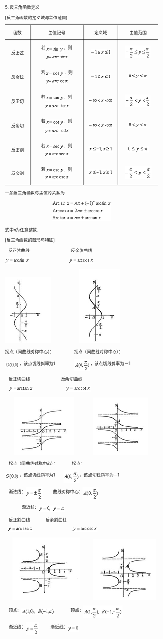 <div class=Section1 style='layout-grid:15.6pt'>
<p class=MsoNormal><span lang=EN-US>5</span><span lang=EN-US style='font-family:
宋体_GB2312'>. </span><span lang=ZH-CN style='font-family:宋体_GB2312'>反三角函数定义</span></p>
<p class=MsoNormal><span lang=EN-US style='font-family:宋体_GB2312'>[</span><span
lang=ZH-CN style='font-family:宋体_GB2312'>反三角函数的定义域与主值范围</span><span lang=EN-US
style='font-family:宋体_GB2312'>]</span></p>
<table class=MsoNormalTable border=1 cellspacing=0 cellpadding=0
 style='border-collapse:collapse;border:none'>
 <tr>
  <td width=95 valign=top style='width:70.9pt;border:solid windowtext 1.0pt;
  border-left:none;padding:0mm 5.4pt 0mm 5.4pt'>
  <p class=MsoNormal align=center style='text-align:center'><span lang=ZH-CN
  style='font-family:宋体_GB2312'>函数</span></p>
  </td>
  <td width=236 valign=top style='width:177.2pt;border:solid windowtext 1.0pt;
  border-left:none;padding:0mm 5.4pt 0mm 5.4pt'>
  <p class=MsoNormal align=center style='text-align:center'><span lang=ZH-CN
  style='font-family:宋体_GB2312'>主值记号</span></p>
  </td>
  <td width=142 valign=top style='width:106.3pt;border:solid windowtext 1.0pt;
  border-left:none;padding:0mm 5.4pt 0mm 5.4pt'>
  <p class=MsoNormal align=center style='text-align:center'><span lang=ZH-CN
  style='font-family:宋体_GB2312'>定义域</span></p>
  </td>
  <td width=170 valign=top style='width:127.55pt;border-top:solid windowtext 1.0pt;
  border-left:none;border-bottom:solid windowtext 1.0pt;border-right:none;
  padding:0mm 5.4pt 0mm 5.4pt'>
  <p class=MsoNormal align=center style='text-align:center'><span lang=ZH-CN
  style='font-family:宋体_GB2312'>主值范围</span></p>
  </td>
 </tr>
 <tr>
  <td width=95 style='width:70.9pt;border:none;border-right:solid windowtext 1.0pt;
  padding:0mm 5.4pt 0mm 5.4pt'>
  <p class=MsoNormal align=center style='text-align:center'><span lang=ZH-CN
  style='font-family:宋体_GB2312'>反正弦</span></p>
  </td>
  <td width=236 style='width:177.2pt;border:none;border-right:solid windowtext 1.0pt;
  padding:0mm 5.4pt 0mm 5.4pt'>
  <p class=MsoNormal align=center style='text-align:center'><span lang=ZH-CN
  style='font-family:宋体_GB2312'>若</span><sub><span lang=EN-US style='font-family:
  宋体_GB2312'><img width=60 height=21
  src="res/17e9d95da129bdd93c34fb6cc6aaaa52_5352_files/image002.gif" u1:shapes="_x0000_i1041"
  align=absmiddle></span></sub><span lang=ZH-CN style='font-family:宋体_GB2312'>，则</span><sub><span
  lang=EN-US style='font-family:宋体_GB2312'><img width=73 height=21
  src="res/17e9d95da129bdd93c34fb6cc6aaaa52_5352_files/image004.gif" u1:shapes="_x0000_i1042"
  align=absmiddle></span></sub></p>
  </td>
  <td width=142 style='width:106.3pt;border:none;border-right:solid windowtext 1.0pt;
  padding:0mm 5.4pt 0mm 5.4pt'>
  <p class=MsoNormal align=center style='text-align:center'><sub><span
  lang=EN-US style='font-family:宋体_GB2312'><img width=67 height=19
  src="res/17e9d95da129bdd93c34fb6cc6aaaa52_5352_files/image006.gif" u1:shapes="_x0000_i1043"></span></sub></p>
  </td>
  <td width=170 style='width:127.55pt;border:none;padding:0mm 5.4pt 0mm 5.4pt'>
  <p class=MsoNormal align=center style='text-align:center'><sub><span
  lang=EN-US style='font-family:宋体_GB2312'><img width=84 height=41
  src="res/17e9d95da129bdd93c34fb6cc6aaaa52_5352_files/image008.gif" u1:shapes="_x0000_i1044"></span></sub></p>
  </td>
 </tr>
 <tr>
  <td width=95 style='width:70.9pt;border:none;border-right:solid windowtext 1.0pt;
  padding:0mm 5.4pt 0mm 5.4pt'>
  <p class=MsoNormal align=center style='text-align:center'><span lang=ZH-CN
  style='font-family:宋体_GB2312'>反余弦</span></p>
  </td>
  <td width=236 style='width:177.2pt;border:none;border-right:solid windowtext 1.0pt;
  padding:0mm 5.4pt 0mm 5.4pt'>
  <p class=MsoNormal align=center style='text-align:center'><span lang=ZH-CN
  style='font-family:宋体_GB2312'>若</span><sub><span lang=EN-US style='font-family:
  宋体_GB2312'><img width=63 height=17
  src="res/17e9d95da129bdd93c34fb6cc6aaaa52_5352_files/image010.gif" u1:shapes="_x0000_i1045"
  align=absmiddle></span></sub><span lang=ZH-CN style='font-family:宋体_GB2312'>，则</span><sub><span
  lang=EN-US style='font-family:宋体_GB2312'><img width=75 height=21
  src="res/17e9d95da129bdd93c34fb6cc6aaaa52_5352_files/image012.gif" u1:shapes="_x0000_i1046"
  align=absmiddle></span></sub></p>
  </td>
  <td width=142 style='width:106.3pt;border:none;border-right:solid windowtext 1.0pt;
  padding:0mm 5.4pt 0mm 5.4pt'>
  <p class=MsoNormal align=center style='text-align:center'><sub><span
  lang=EN-US style='font-family:宋体_GB2312'><img width=67 height=19
  src="res/17e9d95da129bdd93c34fb6cc6aaaa52_5352_files/image014.gif" u1:shapes="_x0000_i1047"></span></sub></p>
  </td>
  <td width=170 style='width:127.55pt;border:none;padding:0mm 5.4pt 0mm 5.4pt'>
  <p class=MsoNormal align=center style='text-align:center'><sub><span
  lang=EN-US style='font-family:宋体_GB2312'><img width=64 height=21
  src="res/17e9d95da129bdd93c34fb6cc6aaaa52_5352_files/image016.gif" u1:shapes="_x0000_i1048"></span></sub></p>
  </td>
 </tr>
 <tr>
  <td width=95 style='width:70.9pt;border:none;border-right:solid windowtext 1.0pt;
  padding:0mm 5.4pt 0mm 5.4pt'>
  <p class=MsoNormal align=center style='text-align:center'><span lang=ZH-CN
  style='font-family:宋体_GB2312'>反正切</span></p>
  </td>
  <td width=236 style='width:177.2pt;border:none;border-right:solid windowtext 1.0pt;
  padding:0mm 5.4pt 0mm 5.4pt'>
  <p class=MsoNormal align=center style='text-align:center'><span lang=ZH-CN
  style='font-family:宋体_GB2312'>若</span><sub><span lang=EN-US style='font-family:
  宋体_GB2312'><img width=61 height=20
  src="res/17e9d95da129bdd93c34fb6cc6aaaa52_5352_files/image018.gif" u1:shapes="_x0000_i1049"
  align=absmiddle></span></sub><span lang=ZH-CN style='font-family:宋体_GB2312'>，则</span><sub><span
  lang=EN-US style='font-family:宋体_GB2312'><img width=81 height=21
  src="res/17e9d95da129bdd93c34fb6cc6aaaa52_5352_files/image020.gif" u1:shapes="_x0000_i1050"
  align=absmiddle></span></sub></p>
  </td>
  <td width=142 style='width:106.3pt;border:none;border-right:solid windowtext 1.0pt;
  padding:0mm 5.4pt 0mm 5.4pt'>
  <p class=MsoNormal align=center style='text-align:center'><sub><span
  lang=EN-US style='font-family:宋体_GB2312'><img width=80 height=15
  src="res/17e9d95da129bdd93c34fb6cc6aaaa52_5352_files/image022.gif" u1:shapes="_x0000_i1051"></span></sub></p>
  </td>
  <td width=170 style='width:127.55pt;border:none;padding:0mm 5.4pt 0mm 5.4pt'>
  <p class=MsoNormal align=center style='text-align:center'><sub><span
  lang=EN-US style='font-family:宋体_GB2312'><img width=84 height=41
  src="res/17e9d95da129bdd93c34fb6cc6aaaa52_5352_files/image024.gif" u1:shapes="_x0000_i1052"></span></sub></p>
  </td>
 </tr>
 <tr>
  <td width=95 style='width:70.9pt;border:none;border-right:solid windowtext 1.0pt;
  padding:0mm 5.4pt 0mm 5.4pt'>
  <p class=MsoNormal align=center style='text-align:center'><span lang=ZH-CN
  style='font-family:宋体_GB2312'>反余切</span></p>
  </td>
  <td width=236 style='width:177.2pt;border:none;border-right:solid windowtext 1.0pt;
  padding:0mm 5.4pt 0mm 5.4pt'>
  <p class=MsoNormal align=center style='text-align:center'><span lang=ZH-CN
  style='font-family:宋体_GB2312'>若</span><sub><span lang=EN-US style='font-family:
  宋体_GB2312'><img width=61 height=20
  src="res/17e9d95da129bdd93c34fb6cc6aaaa52_5352_files/image026.gif" u1:shapes="_x0000_i1053"
  align=absmiddle></span></sub><span lang=ZH-CN style='font-family:宋体_GB2312'>，则</span><sub><span
  lang=EN-US style='font-family:宋体_GB2312'><img width=83 height=20
  src="res/17e9d95da129bdd93c34fb6cc6aaaa52_5352_files/image028.gif" u1:shapes="_x0000_i1054"
  align=absmiddle></span></sub></p>
  </td>
  <td width=142 style='width:106.3pt;border:none;border-right:solid windowtext 1.0pt;
  padding:0mm 5.4pt 0mm 5.4pt'>
  <p class=MsoNormal align=center style='text-align:center'><sub><span
  lang=EN-US style='font-family:宋体_GB2312'><img width=80 height=15
  src="res/17e9d95da129bdd93c34fb6cc6aaaa52_5352_files/image029.gif" u1:shapes="_x0000_i1055"></span></sub></p>
  </td>
  <td width=170 style='width:127.55pt;border:none;padding:0mm 5.4pt 0mm 5.4pt'>
  <p class=MsoNormal align=center style='text-align:center'><sub><span
  lang=EN-US style='font-family:宋体_GB2312'><img width=64 height=21
  src="res/17e9d95da129bdd93c34fb6cc6aaaa52_5352_files/image031.gif" u1:shapes="_x0000_i1056"></span></sub></p>
  </td>
 </tr>
 <tr>
  <td width=95 style='width:70.9pt;border:none;border-right:solid windowtext 1.0pt;
  padding:0mm 5.4pt 0mm 5.4pt'>
  <p class=MsoNormal align=center style='text-align:center'><span lang=ZH-CN
  style='font-family:宋体_GB2312'>反正割</span></p>
  </td>
  <td width=236 style='width:177.2pt;border:none;border-right:solid windowtext 1.0pt;
  padding:0mm 5.4pt 0mm 5.4pt'>
  <p class=MsoNormal align=center style='text-align:center'><span lang=ZH-CN
  style='font-family:宋体_GB2312'>若</span><sub><span lang=EN-US style='font-family:
  宋体_GB2312'><img width=61 height=17
  src="res/17e9d95da129bdd93c34fb6cc6aaaa52_5352_files/image033.gif" u1:shapes="_x0000_i1057"
  align=absmiddle></span></sub><span lang=ZH-CN style='font-family:宋体_GB2312'>，则</span><sub><span
  lang=EN-US style='font-family:宋体_GB2312'><img width=83 height=17
  src="res/17e9d95da129bdd93c34fb6cc6aaaa52_5352_files/image035.gif" u1:shapes="_x0000_i1058"
  align=absmiddle></span></sub></p>
  </td>
  <td width=142 style='width:106.3pt;border:none;border-right:solid windowtext 1.0pt;
  padding:0mm 5.4pt 0mm 5.4pt'>
  <p class=MsoNormal align=center style='text-align:center'><sub><span
  lang=EN-US style='font-family:宋体_GB2312'><img width=80 height=21
  src="res/17e9d95da129bdd93c34fb6cc6aaaa52_5352_files/image037.gif" u1:shapes="_x0000_i1059"></span></sub></p>
  </td>
  <td width=170 style='width:127.55pt;border:none;padding:0mm 5.4pt 0mm 5.4pt'>
  <p class=MsoNormal align=center style='text-align:center'><sub><span
  lang=EN-US style='font-family:宋体_GB2312'><img width=71 height=21
  src="res/17e9d95da129bdd93c34fb6cc6aaaa52_5352_files/image039.gif" u1:shapes="_x0000_i1060"></span></sub></p>
  </td>
 </tr>
 <tr>
  <td width=95 style='width:70.9pt;border-top:none;border-left:none;border-bottom:
  solid windowtext 1.0pt;border-right:solid windowtext 1.0pt;padding:0mm 5.4pt 0mm 5.4pt'>
  <p class=MsoNormal align=center style='text-align:center'><span lang=ZH-CN
  style='font-family:宋体_GB2312'>反余割</span></p>
  </td>
  <td width=236 style='width:177.2pt;border-top:none;border-left:none;
  border-bottom:solid windowtext 1.0pt;border-right:solid windowtext 1.0pt;
  padding:0mm 5.4pt 0mm 5.4pt'>
  <p class=MsoNormal align=center style='text-align:center'><span lang=ZH-CN
  style='font-family:宋体_GB2312'>若</span><sub><span lang=EN-US style='font-family:
  宋体_GB2312'><img width=61 height=17
  src="res/17e9d95da129bdd93c34fb6cc6aaaa52_5352_files/image041.gif" u1:shapes="_x0000_i1061"
  align=absmiddle></span></sub><span lang=ZH-CN style='font-family:宋体_GB2312'>，则</span><sub><span
  lang=EN-US style='font-family:宋体_GB2312'><img width=83 height=17
  src="res/17e9d95da129bdd93c34fb6cc6aaaa52_5352_files/image043.gif" u1:shapes="_x0000_i1062"
  align=absmiddle></span></sub></p>
  </td>
  <td width=142 style='width:106.3pt;border-top:none;border-left:none;
  border-bottom:solid windowtext 1.0pt;border-right:solid windowtext 1.0pt;
  padding:0mm 5.4pt 0mm 5.4pt'>
  <p class=MsoNormal align=center style='text-align:center'><sub><span
  lang=EN-US style='font-family:宋体_GB2312'><img width=80 height=21
  src="res/17e9d95da129bdd93c34fb6cc6aaaa52_5352_files/image044.gif" u1:shapes="_x0000_i1063"></span></sub></p>
  </td>
  <td width=170 style='width:127.55pt;border:none;border-bottom:solid windowtext 1.0pt;
  padding:0mm 5.4pt 0mm 5.4pt'>
  <p class=MsoNormal align=center style='text-align:center'><sub><span
  lang=EN-US style='font-family:宋体_GB2312'><img width=89 height=45
  src="res/17e9d95da129bdd93c34fb6cc6aaaa52_5352_files/image046.gif" u1:shapes="_x0000_i1064"></span></sub></p>
  </td>
 </tr>
</table>
<p class=MsoNormal><span lang=ZH-CN style='font-family:宋体_GB2312'>一般反三角函数与主值的关系为</span></p>
<p class=MsoNormal align=center style='text-align:center'><sub><span
lang=EN-US style='font-family:宋体_GB2312'><img width=196 height=70
src="res/17e9d95da129bdd93c34fb6cc6aaaa52_5352_files/image048.gif" u1:shapes="_x0000_i1069"></span></sub></p>
<p class=MsoNormal><span lang=ZH-CN style='font-family:宋体_GB2312'>式中</span><i><span
lang=EN-US style='font-family:宋体_GB2312'>n</span></i><span lang=ZH-CN
style='font-family:宋体_GB2312'>为任意整数</span><span lang=EN-US style='font-family:
宋体_GB2312'>.</span></p>
<p class=MsoNormal><span lang=EN-US style='font-family:宋体_GB2312'>[</span><span
lang=ZH-CN style='font-family:宋体_GB2312'>反三角函数的图形与特征</span><span lang=EN-US
style='font-family:宋体_GB2312'>]</span></p>
<p class=MsoNormal><span lang=EN-US style='font-family:宋体_GB2312'>&nbsp;&nbsp; </span><span
lang=ZH-CN style='font-family:宋体_GB2312'>反正弦曲线</span><span lang=EN-US
style='font-family:宋体_GB2312'>&nbsp;&nbsp;&nbsp;&nbsp;&nbsp;&nbsp;&nbsp;&nbsp;&nbsp;&nbsp;&nbsp;&nbsp;&nbsp;&nbsp;&nbsp;&nbsp;&nbsp;&nbsp;&nbsp;&nbsp;&nbsp;&nbsp;&nbsp;&nbsp;&nbsp;&nbsp;&nbsp;&nbsp;&nbsp;&nbsp;&nbsp;&nbsp;&nbsp;&nbsp;&nbsp;&nbsp;&nbsp;&nbsp;
</span><span lang=ZH-CN style='font-family:宋体_GB2312'>反余弦曲线</span></p>
<p class=MsoNormal><sub><span lang=EN-US style='font-family:宋体_GB2312'><img
width=80 height=21 src="res/17e9d95da129bdd93c34fb6cc6aaaa52_5352_files/image050.gif"
u1:shapes="_x0000_i1070"></span></sub><span lang=EN-US style='font-family:宋体_GB2312'>&nbsp;&nbsp;&nbsp;&nbsp;&nbsp;&nbsp;&nbsp;&nbsp;&nbsp;&nbsp;&nbsp;&nbsp;&nbsp;&nbsp;&nbsp;&nbsp;&nbsp;&nbsp;&nbsp;&nbsp;&nbsp;&nbsp;&nbsp;&nbsp;&nbsp;&nbsp;&nbsp;&nbsp;&nbsp;&nbsp;&nbsp;&nbsp;&nbsp;&nbsp;&nbsp;&nbsp;
<sub><img width=81 height=17 src="res/17e9d95da129bdd93c34fb6cc6aaaa52_5352_files/image052.gif"
u1:shapes="_x0000_i1071"></sub></span></p>
<p class=MsoNormal><span lang=EN-US style='font-family:宋体_GB2312'><img
width=151 height=217 src="res/17e9d95da129bdd93c34fb6cc6aaaa52_5352_files/image054.jpg"
u1:shapes="_x0000_i1072">&nbsp;&nbsp;&nbsp;&nbsp;&nbsp;&nbsp;&nbsp;&nbsp;&nbsp;&nbsp;&nbsp;&nbsp;&nbsp;&nbsp;&nbsp;&nbsp;&nbsp;&nbsp;&nbsp;&nbsp;&nbsp;&nbsp;&nbsp;&nbsp;&nbsp;
<img width=136 height=243 src="res/17e9d95da129bdd93c34fb6cc6aaaa52_5352_files/image056.jpg"
u1:shapes="_x0000_i1073"></span></p>
<p class=MsoNormal><span lang=ZH-CN style='font-family:宋体_GB2312'>拐点（同曲线对称中心）：</span><span
lang=EN-US style='font-family:宋体_GB2312'>&nbsp;&nbsp;&nbsp;&nbsp;&nbsp;&nbsp;&nbsp;&nbsp;&nbsp;&nbsp;&nbsp;&nbsp;&nbsp;&nbsp;&nbsp;&nbsp;&nbsp;&nbsp;
</span><span lang=ZH-CN style='font-family:宋体_GB2312'>拐点（同曲线对称中心）：</span></p>
<p class=MsoNormal><sub><span lang=EN-US><img width=47 height=21
src="res/17e9d95da129bdd93c34fb6cc6aaaa52_5352_files/image058.gif" u1:shapes="_x0000_i1074"
align=absmiddle></span></sub><span lang=ZH-CN style='font-family:宋体_GB2312'>，该点切线斜率为</span><span
lang=EN-US>1&nbsp;&nbsp;&nbsp;&nbsp;&nbsp;&nbsp;&nbsp;&nbsp;&nbsp;&nbsp;&nbsp;&nbsp;
&nbsp;&nbsp; <sub><img width=53 height=41
src="res/17e9d95da129bdd93c34fb6cc6aaaa52_5352_files/image060.gif" u1:shapes="_x0000_i1075"
align=absmiddle></sub></span><span lang=ZH-CN style='font-family:宋体_GB2312'>，该点切线斜率为－</span><span
lang=EN-US>1</span></p>
<p class=MsoNormal><span lang=EN-US>&nbsp;&nbsp; </span><span lang=ZH-CN
style='font-family:宋体_GB2312'>反正切曲线</span><span lang=EN-US>&nbsp;&nbsp;&nbsp;&nbsp;&nbsp;&nbsp;&nbsp;&nbsp;&nbsp;&nbsp;&nbsp;&nbsp;&nbsp;&nbsp;&nbsp;&nbsp;&nbsp;&nbsp;&nbsp;&nbsp;&nbsp;&nbsp;&nbsp;&nbsp;&nbsp;
</span><span lang=ZH-CN style='font-family:宋体_GB2312'>反余切曲线</span></p>
<p class=MsoNormal><span lang=EN-US>&nbsp;&nbsp; <sub><img width=81 height=20
src="res/17e9d95da129bdd93c34fb6cc6aaaa52_5352_files/image062.gif" u1:shapes="_x0000_i1076"></sub>&nbsp;&nbsp;&nbsp;&nbsp;&nbsp;&nbsp;&nbsp;&nbsp;&nbsp;&nbsp;&nbsp;&nbsp;&nbsp;&nbsp;&nbsp;&nbsp;&nbsp;&nbsp;&nbsp;&nbsp;&nbsp;&nbsp;&nbsp;&nbsp;&nbsp;&nbsp;&nbsp;<sub><img
width=83 height=20 src="res/17e9d95da129bdd93c34fb6cc6aaaa52_5352_files/image064.gif"
u1:shapes="_x0000_i1077"></sub></span></p>
<p class=MsoNormal><span lang=EN-US>&nbsp;&nbsp;&nbsp;&nbsp;&nbsp;&nbsp; <img
width=199 height=189 src="res/17e9d95da129bdd93c34fb6cc6aaaa52_5352_files/image066.jpg"
u1:shapes="_x0000_i1078">&nbsp;&nbsp;&nbsp;&nbsp;&nbsp; &nbsp;&nbsp;&nbsp;&nbsp;&nbsp;&nbsp;&nbsp;&nbsp;&nbsp;&nbsp;<img
width=181 height=188 src="res/17e9d95da129bdd93c34fb6cc6aaaa52_5352_files/image068.jpg"
u1:shapes="_x0000_i1079"></span></p>
<p class=MsoNormal><span lang=EN-US>&nbsp;&nbsp; </span><span lang=ZH-CN
style='font-family:宋体_GB2312'>拐点（同曲线对称中心）：</span><span lang=EN-US>&nbsp;&nbsp;&nbsp;&nbsp; &nbsp;&nbsp;&nbsp;&nbsp;&nbsp;&nbsp;
</span><span lang=ZH-CN style='font-family:宋体_GB2312'>拐点：</span></p>
<p class=MsoNormal><sub><span lang=EN-US><img width=47 height=21
src="res/17e9d95da129bdd93c34fb6cc6aaaa52_5352_files/image069.gif" u1:shapes="_x0000_i1080"
align=absmiddle></span></sub><span lang=ZH-CN style='font-family:宋体_GB2312'>，该点切线斜率为</span><span
lang=EN-US>1&nbsp; &nbsp;&nbsp;&nbsp;&nbsp; <sub><img width=53 height=41
src="res/17e9d95da129bdd93c34fb6cc6aaaa52_5352_files/image070.gif" u1:shapes="_x0000_i1081"
align=absmiddle></sub></span><span lang=ZH-CN style='font-family:宋体_GB2312'>，该点切线斜率为－</span><span
lang=EN-US>1</span></p>
<p class=MsoNormal><span lang=EN-US>&nbsp;&nbsp; </span><span lang=ZH-CN
style='font-family:宋体_GB2312'>渐进线：</span><sub><span lang=EN-US><img width=55
height=41 src="res/17e9d95da129bdd93c34fb6cc6aaaa52_5352_files/image072.gif"
u1:shapes="_x0000_i1082" align=absmiddle></span></sub><span lang=EN-US>&nbsp; &nbsp;&nbsp;&nbsp;&nbsp;&nbsp;&nbsp;
</span><span lang=ZH-CN style='font-family:宋体_GB2312'>曲线对称中心：</span><sub><span
lang=EN-US><img width=53 height=41
src="res/17e9d95da129bdd93c34fb6cc6aaaa52_5352_files/image074.gif" u1:shapes="_x0000_i1083"
align=absmiddle></span></sub></p>
<p class=MsoNormal><span lang=EN-US>&nbsp;&nbsp;&nbsp;&nbsp;&nbsp;&nbsp; &nbsp;&nbsp;&nbsp;&nbsp;&nbsp;&nbsp;
</span><span lang=ZH-CN style='font-family:宋体_GB2312'>渐近线：</span><sub><span
lang=EN-US><img width=87 height=21
src="res/17e9d95da129bdd93c34fb6cc6aaaa52_5352_files/image076.gif" u1:shapes="_x0000_i1084"
align=absmiddle></span></sub></p>
<p class=MsoNormal><span lang=EN-US>&nbsp;&nbsp; </span><span lang=ZH-CN
style='font-family:宋体_GB2312'>反正割曲线</span><span lang=EN-US>&nbsp;&nbsp;&nbsp;&nbsp; &nbsp;&nbsp;&nbsp;&nbsp;&nbsp;&nbsp;&nbsp;
</span><span lang=ZH-CN style='font-family:宋体_GB2312'>反余割曲线</span></p>
<p class=MsoNormal><span lang=EN-US>&nbsp; <sub><img width=83 height=17
src="res/17e9d95da129bdd93c34fb6cc6aaaa52_5352_files/image078.gif" u1:shapes="_x0000_i1085"></sub>&nbsp;&nbsp;&nbsp;&nbsp;&nbsp;&nbsp;&nbsp;&nbsp;&nbsp;&nbsp;&nbsp;&nbsp;&nbsp;&nbsp;&nbsp;&nbsp;&nbsp;&nbsp;&nbsp;&nbsp;&nbsp;&nbsp;&nbsp;&nbsp;&nbsp;&nbsp;&nbsp;&nbsp;&nbsp;&nbsp;&nbsp;&nbsp;&nbsp;<sub><img
width=83 height=17 src="res/17e9d95da129bdd93c34fb6cc6aaaa52_5352_files/image080.gif"
u1:shapes="_x0000_i1086"></sub></span></p>
<p class=MsoNormal><span lang=EN-US>&nbsp;&nbsp;&nbsp;&nbsp;&nbsp; <img
width=222 height=207 src="res/17e9d95da129bdd93c34fb6cc6aaaa52_5352_files/image082.jpg"
u1:shapes="_x0000_i1087">&nbsp; &nbsp;&nbsp;&nbsp;&nbsp;&nbsp;&nbsp;&nbsp;&nbsp;&nbsp;<img
width=208 height=201 src="res/17e9d95da129bdd93c34fb6cc6aaaa52_5352_files/image084.jpg"
u1:shapes="_x0000_i1088"></span></p>
<p class=MsoNormal><span lang=EN-US>&nbsp;&nbsp; </span><span lang=ZH-CN
style='font-family:宋体_GB2312'>顶点：</span><sub><span lang=EN-US><img width=111
height=21 src="res/17e9d95da129bdd93c34fb6cc6aaaa52_5352_files/image086.gif"
u1:shapes="_x0000_i1065" align=absmiddle></span></sub><span lang=EN-US>&nbsp;&nbsp;&nbsp;&nbsp;&nbsp; &nbsp;&nbsp;&nbsp;&nbsp;&nbsp;&nbsp;
</span><span lang=ZH-CN style='font-family:宋体_GB2312'>顶点：</span><sub><span
lang=EN-US><img width=129 height=41
src="res/17e9d95da129bdd93c34fb6cc6aaaa52_5352_files/image088.gif" u1:shapes="_x0000_i1066"
align=absmiddle></span></sub></p>
<p class=MsoNormal><span lang=EN-US>&nbsp;&nbsp; </span><span lang=ZH-CN
style='font-family:宋体_GB2312'>渐近线：</span><sub><span lang=EN-US><img width=43
height=41 src="res/17e9d95da129bdd93c34fb6cc6aaaa52_5352_files/image090.gif"
u1:shapes="_x0000_i1067" align=absmiddle></span></sub><span lang=EN-US>&nbsp;&nbsp;&nbsp;&nbsp; &nbsp;&nbsp;&nbsp;&nbsp;
</span><span lang=ZH-CN style='font-family:宋体_GB2312'>渐近线：</span><sub><span
lang=EN-US><img width=37 height=21
src="res/17e9d95da129bdd93c34fb6cc6aaaa52_5352_files/image092.gif" u1:shapes="_x0000_i1068"
align=absmiddle></span></sub></p>
</div>
